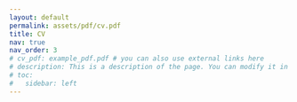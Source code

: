 ```yaml
---
layout: default
permalink: assets/pdf/cv.pdf
title: CV
nav: true
nav_order: 3
# cv_pdf: example_pdf.pdf # you can also use external links here
# description: This is a description of the page. You can modify it in '_pages/cv.md'. You can also change or remove the top pdf download button.
# toc:
#   sidebar: left
---
```

